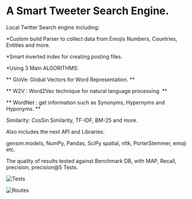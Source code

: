 # A Smart Tweeter Search Engine.

Local Twitter Search engine including:

*Custom build Parser to collect data from Emojis Numbers, Countries, Entities and more.

*Smart inverted index for creating posting files.

*Using 3 Main ALGORITHMS:

** GloVe: Global Vectors for Word Representation. **

** W2V : Word2Vec technique for natural language processing. **

** WordNet : get information such as Synonyms, Hypernyms and Hyponyms. **

Similarity: CosSin Similarity, TF-IDF, BM-25 and more.

Also includes the next API and Libraries:

gensim.models, NumPy, Pandas, SciPy spatial, nltk, PorterStemmer, emoji etc.
 
The quality of results tested against Benchmark DB, with MAP, Recall, precision, precision@5 Tests.

![Tests](https://i.ibb.co/2dwMgcD/image.png)

![Routes](https://i.ibb.co/nQ4VjY9/image.png)
